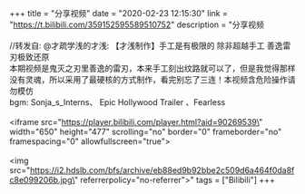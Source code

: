 +++
title = "分享视频"
date = "2020-02-23 12:15:30"
link = "https://t.bilibili.com/359152595589510752"
description = "分享视频<br><br>//转发自: @才疏学浅的才浅: 【才浅制作】手工是有极限的 除非超越手工 善逸雷刃极致还原<br>本期视频是鬼灭之刃里善逸的雷刃，本来手工刻出纹路就可以了，但是我觉得那样没有灵魂，所以采用了最硬核的方式制作，看完别忘了三连！本视频含危险操作请勿模仿</br>bgm:  Sonja_s_Interns、 Epic Hollywood Trailer  、Fearless<br><br><iframe src=\"https://player.bilibili.com/player.html?aid=90269539\" width=\"650\" height=\"477\" scrolling=\"no\" border=\"0\" frameborder=\"no\" framespacing=\"0\" allowfullscreen=\"true\"></iframe><br><br><img src=\"https://i2.hdslb.com/bfs/archive/eb88ed9b92bbe2c509d6a464f0da8fc8e099206b.jpg\" referrerpolicy=\"no-referrer\">"
tags = ["Bilibili"]
+++
